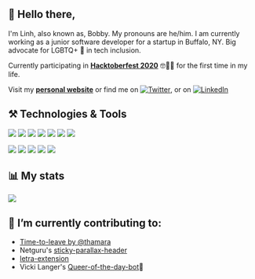 ## 👋 Hello there,

I'm Linh, also known as, Bobby. My pronouns are he/him. I am currently working as a junior software developer for a startup in Buffalo, NY. Big advocate for LGBTQ+ 🌈 in tech inclusion.

Currently participating in **[Hacktoberfest 2020](https://hacktoberfest.digitalocean.com)** 🤓👌🏻 for the first time in my life. 

Visit my **[personal website](https://linhnguyen.dev)** or find me on [![Twitter][1.2]][1], or on [![LinkedIn][2.2]][2]

[1.2]: http://i.imgur.com/wWzX9uB.png (twitter icon without padding)
[2.2]: https://raw.githubusercontent.com/MartinHeinz/MartinHeinz/master/linkedin-3-16.png (LinkedIn icon without padding)

[1]: https://twitter.com/bobbywin16
[2]: https://www.linkedin.com/in/linhnguyen16/





## ⚒️ Technologies & Tools
![](https://img.shields.io/badge/code-python-brightgreen) ![](https://img.shields.io/badge/code-javascript-brightgreen) ![](https://img.shields.io/badge/code-react_native-brightgreen) ![](https://img.shields.io/badge/code-R-brightgreen) ![](https://img.shields.io/badge/code-java-brightgreen) ![](https://img.shields.io/badge/code-SQL-brightgreen) ![](https://img.shields.io/badge/learning-Jquery-blueviolet)

![](https://img.shields.io/badge/tool-Redux_Saga-blue) ![](https://img.shields.io/badge/tool-storybook-blue) ![](https://img.shields.io/badge/editor-VS_code-blue) ![](https://img.shields.io/badge/tool-Xcode-blue) ![](https://img.shields.io/badge/design-ADOBE_XD-blue) 


## 📊 My stats

![](https://github-readme-stats.vercel.app/api?username=bobsany16&show_icons=true&theme=tokyonight)

## 🔭 I’m currently contributing to: 

- [Time-to-leave by @thamara](https://github.com/thamara/time-to-leave)
- Netguru's [sticky-parallax-header ](https://github.com/netguru/sticky-parallax-header)
- [letra-extension ](https://github.com/jayehernandez/letra-extension)
- Vicki Langer's [Queer-of-the-day-bot](https://github.com/VickiLanger/Queer-of-the-day-bot)🌈 

